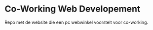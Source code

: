 # Co-Working Web Developement
  Repo met de website die een pc webwinkel voorstelt voor co-working.
  
